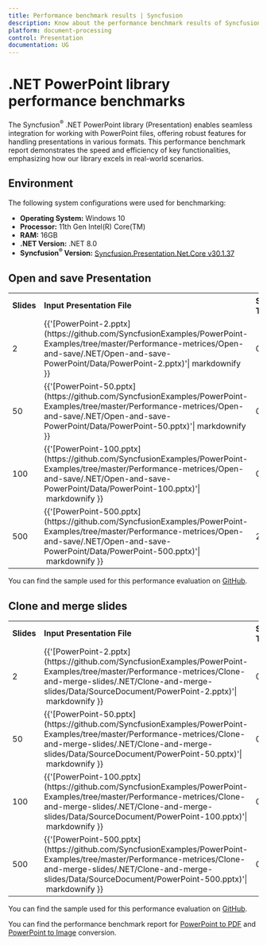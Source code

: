 ```yaml
---
title: Performance benchmark results | Syncfusion
description: Know about the performance benchmark results of Syncfusion® .NET PowerPoint library with different slide count 
platform: document-processing
control: Presentation
documentation: UG
---
```


# .NET PowerPoint library performance benchmarks

The Syncfusion<sup>&reg;</sup> .NET PowerPoint library (Presentation) enables seamless integration for working with PowerPoint files, offering robust features for handling presentations in various formats. This performance benchmark report demonstrates the speed and efficiency of key functionalities, emphasizing how our library excels in real-world scenarios. 

## Environment 

The following system configurations were used for benchmarking: 

* **Operating System:** Windows 10
* **Processor:** 11th Gen Intel(R) Core(TM)
* **RAM:** 16GB
* **.NET Version:** .NET 8.0
* **Syncfusion<sup>&reg;</sup> Version:** [Syncfusion.Presentation.Net.Core v30.1.37](https://www.nuget.org/packages/Syncfusion.Presentation.Net.Core/30.1.37)

## Open and save Presentation 

<table>
<tr>
    <td><strong>Slides</strong></td>
    <td><strong>Input Presentation File</strong></td>
    <td><strong>Syncfusion<sup>&reg;</sup> Time (sec)</strong></td>
</tr>
<tr>
    <td>2</td>
    <td>{{'[PowerPoint-2.pptx](https://github.com/SyncfusionExamples/PowerPoint-Examples/tree/master/Performance-metrices/Open-and-save/.NET/Open-and-save-PowerPoint/Data/PowerPoint-2.pptx)'| markdownify }}</td>
    <td>0.01</td>
</tr>
<tr>
    <td>50</td>
    <td>{{'[PowerPoint-50.pptx](https://github.com/SyncfusionExamples/PowerPoint-Examples/tree/master/Performance-metrices/Open-and-save/.NET/Open-and-save-PowerPoint/Data/PowerPoint-50.pptx)'| markdownify }}</td>
    <td>0.02</td>
</tr>
<tr>
    <td>100</td>
    <td>{{'[PowerPoint-100.pptx](https://github.com/SyncfusionExamples/PowerPoint-Examples/tree/master/Performance-metrices/Open-and-save/.NET/Open-and-save-PowerPoint/Data/PowerPoint-100.pptx)'| markdownify }}</td>
    <td>0.1</td>
</tr>
<tr>
    <td>500</td>
    <td>{{'[PowerPoint-500.pptx](https://github.com/SyncfusionExamples/PowerPoint-Examples/tree/master/Performance-metrices/Open-and-save/.NET/Open-and-save-PowerPoint/Data/PowerPoint-500.pptx)'| markdownify }}</td>
    <td>2.6</td>
</tr>
</table>

You can find the sample used for this performance evaluation on [GitHub](https://github.com/SyncfusionExamples/PowerPoint-Examples/tree/master/Performance-metrices/Open-and-save/).

## Clone and merge slides 

<table>
<tr>
    <td><strong>Slides</strong></td>
    <td><strong>Input Presentation File</strong></td>
    <td><strong>Syncfusion<sup>&reg;</sup> Time (sec)</strong></td>
</tr>
<tr>
    <td>2</td>
    <td>{{'[PowerPoint-2.pptx](https://github.com/SyncfusionExamples/PowerPoint-Examples/tree/master/Performance-metrices/Clone-and-merge-slides/.NET/Clone-and-merge-slides/Data/SourceDocument/PowerPoint-2.pptx)'| markdownify }}</td>
    <td>0.01</td>
</tr>
<tr>
    <td>50</td>
    <td>{{'[PowerPoint-50.pptx](https://github.com/SyncfusionExamples/PowerPoint-Examples/tree/master/Performance-metrices/Clone-and-merge-slides/.NET/Clone-and-merge-slides/Data/SourceDocument/PowerPoint-50.pptx)'| markdownify }}</td>
    <td>0.02</td>
</tr>
<tr>
    <td>100</td>
    <td>{{'[PowerPoint-100.pptx](https://github.com/SyncfusionExamples/PowerPoint-Examples/tree/master/Performance-metrices/Clone-and-merge-slides/.NET/Clone-and-merge-slides/Data/SourceDocument/PowerPoint-100.pptx)'| markdownify }}</td>
    <td>0.06</td>
</tr>
<tr>
    <td>500</td>
    <td>{{'[PowerPoint-500.pptx](https://github.com/SyncfusionExamples/PowerPoint-Examples/tree/master/Performance-metrices/Clone-and-merge-slides/.NET/Clone-and-merge-slides/Data/SourceDocument/PowerPoint-500.pptx)'| markdownify }}</td>
    <td>0.5</td>
</tr>
</table>

You can find the sample used for this performance evaluation on [GitHub](https://github.com/SyncfusionExamples/PowerPoint-Examples/tree/master/Performance-metrices/Clone-and-merge-slides/).

You can find the performance benchmark report for [PowerPoint to PDF](https://help.syncfusion.com/document-processing/powerpoint/conversions/powerpoint-to-pdf/net/performance-metrics) and [PowerPoint to Image](https://help.syncfusion.com/document-processing/powerpoint/conversions/powerpoint-to-image/net/performance-metrics) conversion.